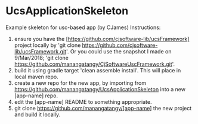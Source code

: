 # UcsApplicationSkeleton
Example skeleton for usc-based app (by CJames)
Instructions:
1. ensure you have the [https://github.com/cjsoftware-lib/ucsFramework] project locally by 'git clone https://github.com/cjsoftware-lib/ucsFramework.git'.  Or you could use the snapshot I made on 9/Mar/2018; 'git clone https://github.com/manangatangy/CjSoftwareUscFramework.git'.
2. build it using gradle target 'clean assemble install'.  This will place in local maven repo.
3. create a new repo for the new app, by importing from https://github.com/manangatangy/UcsApplicationSkeleton into a new [app-name] repo.
4. edit the [app-name] README to something appropriate.
5. git clone https://github.com/manangatangy/[app-name]  the new project and build it locally.
